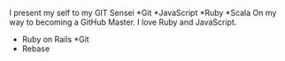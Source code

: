 I present my self to my GIT Sensei
*Git
*JavaScript
*Ruby
*Scala
On my way to becoming a GitHub Master. I love Ruby and JavaScript.

* Ruby on Rails
*Git
* Rebase